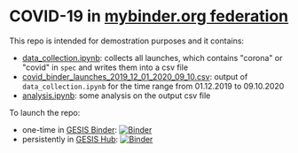 # COVID-19 in [mybinder.org federation](https://mybinder.org/)

This repo is intended for demostration purposes and it contains:
- [data_collection.ipynb](/data_collection.ipynb): collects all launches, which contains "corona" or "covid" in `spec` and writes them into a csv file
- [covid_binder_launches_2019_12_01_2020_09_10.csv](/covid_binder_launches_2019_12_01_2020_09_10.csv): output of `data_collection.ipynb` for the time range from 01.12.2019 to 09.10.2020 
- [analysis.ipynb](/analysis.ipynb): some analysis on the output csv file

To launch the repo:
- one-time in [GESIS Binder](https://notebooks.gesis.org/binder/): [![Binder](https://notebooks.gesis.org/binder/badge_logo.svg)](https://notebooks.gesis.org/binder/v2/gh/bitnik/covid19_in_binder/master?filepath=analysis.ipynb)
- persistently in [GESIS Hub](https://notebooks.gesis.org): [![Binder](https://notebooks.gesis.org/services/binder/badge_logo.svg)](https://notebooks.gesis.org/services/binder/v2/gh/bitnik/covid19_in_binder/master?filepath=analysis.ipynb)
